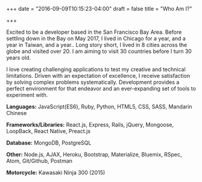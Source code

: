+++
date = "2016-09-09T10:15:23-04:00"
draft = false
title = "Who Am I?"

+++

Excited to be a developer based in the San Francisco Bay Area. Before settling down in the Bay on May 2017, I lived in Chicago for a year, and a year in Taiwan, and a year.. Long story short, I lived in 8 cities across the globe and visited over 20. I am aiming to visit 30 countries before I turn 30 years old.

I love creating challenging applications to test my creative and technical limitations. Driven with an expectation of excellence, I receive satisfaction by solving complex problems systematically. Development provides a perfect environment for that endeavor and an ever-expanding set of tools to experiment with.

**Languages:** JavaScript(ES6), Ruby, Python, HTML5, CSS, SASS, Mandarin Chinese

**Frameworks/Libraries:** React.js, Express, Rails, jQuery, Mongoose, LoopBack, React Native, Preact.js

**Database:** MongoDB, PostgreSQL

**Other:** Node.js, AJAX, Heroku, Bootstrap, Materialize, Bluemix, RSpec, Atom, Git/Github, Postman

**Motorcycle:** Kawasaki Ninja 300 (2015)
